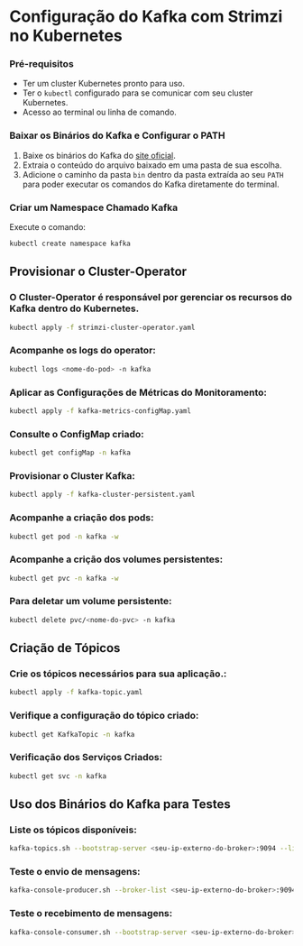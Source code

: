 # Configuração do Kafka com Strimzi no Kubernetes

### Pré-requisitos

- Ter um cluster Kubernetes pronto para uso.
- Ter o `kubectl` configurado para se comunicar com seu cluster Kubernetes.
- Acesso ao terminal ou linha de comando.

### Baixar os Binários do Kafka e Configurar o PATH

1. Baixe os binários do Kafka do [site oficial](https://kafka.apache.org/downloads).
2. Extraia o conteúdo do arquivo baixado em uma pasta de sua escolha.
3. Adicione o caminho da pasta `bin` dentro da pasta extraída ao seu `PATH` para poder executar os comandos do Kafka diretamente do terminal.

### Criar um Namespace Chamado Kafka

Execute o comando:
```bash
kubectl create namespace kafka
```

## Provisionar o Cluster-Operator
### O Cluster-Operator é responsável por gerenciar os recursos do Kafka dentro do Kubernetes.
```bash
kubectl apply -f strimzi-cluster-operator.yaml
```

### Acompanhe os logs do operator:
```bash
kubectl logs <nome-do-pod> -n kafka
```

### Aplicar as Configurações de Métricas do Monitoramento:
```bash
kubectl apply -f kafka-metrics-configMap.yaml
```

### Consulte o ConfigMap criado:
```bash
kubectl get configMap -n kafka
```

### Provisionar o Cluster Kafka:
```bash
kubectl apply -f kafka-cluster-persistent.yaml
```

### Acompanhe a criação dos pods:
```bash
kubectl get pod -n kafka -w
```

### Acompanhe a crição dos volumes persistentes:
```bash
kubectl get pvc -n kafka -w
```

### Para deletar um volume persistente:
```bash
kubectl delete pvc/<nome-do-pvc> -n kafka
```

## Criação de Tópicos
### Crie os tópicos necessários para sua aplicação.:
```bash
kubectl apply -f kafka-topic.yaml
```

### Verifique a configuração do tópico criado:
```bash
kubectl get KafkaTopic -n kafka
```

### Verificação dos Serviços Criados:
```bash
kubectl get svc -n kafka
```

## Uso dos Binários do Kafka para Testes
### Liste os tópicos disponíveis:
```bash
kafka-topics.sh --bootstrap-server <seu-ip-externo-do-broker>:9094 --list
```

### Teste o envio de mensagens:
```bash
kafka-console-producer.sh --broker-list <seu-ip-externo-do-broker>:9094 --topic <nome-do-topico>
```

### Teste o recebimento de mensagens:
```bash
kafka-console-consumer.sh --bootstrap-server <seu-ip-externo-do-broker>:9094 --topic <nome-do-topico> --from-beginning
```


